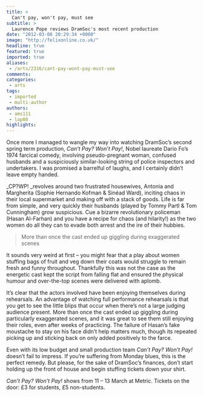 ```yaml
---
title: >
  Can't pay, won't pay, must see
subtitle: >
  Laurence Pope reviews DramSoc's most recent production
date: "2012-03-08 20:29:34 +0000"
image: "http://felixonline.co.uk/"
headline: true
featured: true
imported: true
aliases:
 - /arts/2316/cant-pay-wont-pay-must-see
comments:
categories:
 - arts
tags:
 - imported
 - multi-author
authors:
 - ams111
 - lap08
highlights:
---
```


Once more I managed to wangle my way into watching DramSoc’s second spring term production, _Can’t Pay? Won’t Pay!_, Nobel laureate Dario Fo’s 1974 farcical comedy, involving pseudo-pregnant woman, confused husbands and a suspiciously similar-looking string of police inspectors and undertakers. I was promised a barrelful of laughs, and I certainly didn’t leave empty handed.

_CP?WP! _revolves around two frustrated housewives, Antonia and Margherita (Sophie Hernando Kofman & Sinéad Ward), inciting chaos in their local supermarket and making off with a stack of goods. Life is far from simple, and very quickly their husbands (played by Tommy Partl & Tom Cunningham) grow suspicious. Cue a bizarre revolutionary policeman (Hasan Al-Farhan) and you have a recipe for chaos (and hilarity!) as the two women do all they can to evade both arrest and the ire of their hubbies.

> More than once the cast ended up giggling during exaggerated scenes

It sounds very weird at first – you might fear that a play about women stuffing bags of fruit and veg down their coats would struggle to remain fresh and funny throughout. Thankfully this was not the case as the energetic cast kept the script from falling flat and ensured the physical humour and over-the-top scenes were delivered with aplomb.

It’s clear that the actors involved have been enjoying themselves during rehearsals. An advantage of watching full performance rehearsals is that you get to see the little blips that occur when there’s not a large judging audience present. More than once the cast ended up giggling during particularly exaggerated scenes, and it was great to see them still enjoying their roles, even after weeks of practicing. The failure of Hasan’s fake moustache to stay on his face didn’t help matters much, though its repeated picking up and sticking back on only added positively to the farce.

Even with its low budget and small production team _Can’t Pay? Won’t Pay!_ doesn’t fail to impress. If you’re suffering from Monday blues, this is the perfect remedy. But please, for the sake of DramSoc’s finances, don’t start holding up the front of house and begin stuffing tickets down your shirt.

_Can’t Pay? Won’t Pay!_ shows from 11 – 13 March at Metric.
 Tickets on the door: £3 for students, £5 non-students.
